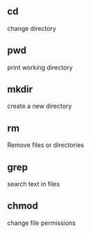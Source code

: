 ## cd
change directory

## pwd
print working directory

## mkdir
create a new directory

## rm
Remove files or directories

## grep
search text in files

## chmod
change file permissions

